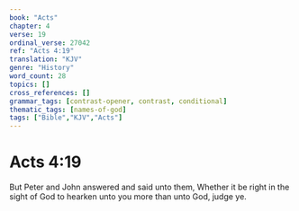```yaml
---
book: "Acts"
chapter: 4
verse: 19
ordinal_verse: 27042
ref: "Acts 4:19"
translation: "KJV"
genre: "History"
word_count: 28
topics: []
cross_references: []
grammar_tags: [contrast-opener, contrast, conditional]
thematic_tags: [names-of-god]
tags: ["Bible","KJV","Acts"]
---
```


# Acts 4:19

But Peter and John answered and said unto them, Whether it be right in the sight of God to hearken unto you more than unto God, judge ye.
